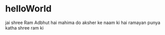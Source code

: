 # helloWorld
jai shree Ram
Adbhut hai mahima do aksher ke naam ki hai ramayan punya katha shree ram ki
